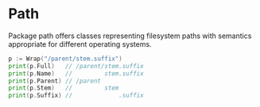 # Path

Package path offers classes representing filesystem paths with semantics appropriate for different operating systems.

```go
p := Wrap("/parent/stem.suffix")
print(p.Full)   // /parent/stem.suffix
print(p.Name)   //         stem.suffix
print(p.Parent) // /parent
print(p.Stem)   //         stem
print(p.Suffix) //             .suffix
```
